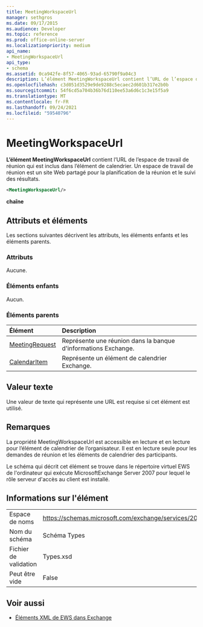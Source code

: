 ```yaml
---
title: MeetingWorkspaceUrl
manager: sethgros
ms.date: 09/17/2015
ms.audience: Developer
ms.topic: reference
ms.prod: office-online-server
ms.localizationpriority: medium
api_name:
- MeetingWorkspaceUrl
api_type:
- schema
ms.assetid: 0ca942fe-8f57-4065-93ad-65790f9a04c3
description: L’élément MeetingWorkspaceUrl contient l’URL de l’espace de travail de réunion qui est inclus dans l’élément de calendrier. Un espace de travail de réunion est un site Web partagé pour la planification de la réunion et le suivi des résultats.
ms.openlocfilehash: c3d051d3529e9de9288c5ecaec2d601b317e2b0b
ms.sourcegitcommit: 54f6cd5a704b36b76d110ee53a6d6c1c3e15f5a9
ms.translationtype: MT
ms.contentlocale: fr-FR
ms.lasthandoff: 09/24/2021
ms.locfileid: "59540796"
---
```

# <a name="meetingworkspaceurl"></a>MeetingWorkspaceUrl

**L’élément MeetingWorkspaceUrl** contient l’URL de l’espace de travail de réunion qui est inclus dans l’élément de calendrier. Un espace de travail de réunion est un site Web partagé pour la planification de la réunion et le suivi des résultats. 
  
```xml
<MeetingWorkspaceUrl/>
```

 **chaîne**
## <a name="attributes-and-elements"></a>Attributs et éléments

Les sections suivantes décrivent les attributs, les éléments enfants et les éléments parents.
  
### <a name="attributes"></a>Attributs

Aucune.
  
### <a name="child-elements"></a>Éléments enfants

Aucun.
  
### <a name="parent-elements"></a>Éléments parents

|**Élément**|**Description**|
|:-----|:-----|
|[MeetingRequest](meetingrequest.md) <br/> |Représente une réunion dans la banque d'informations Exchange.  <br/> |
|[CalendarItem](calendaritem.md) <br/> |Représente un élément de calendrier Exchange.  <br/> |
   
## <a name="text-value"></a>Valeur texte

Une valeur de texte qui représente une URL est requise si cet élément est utilisé.
  
## <a name="remarks"></a>Remarques

La propriété MeetingWorkspaceUrl est accessible en lecture et en lecture pour l’élément de calendrier de l’organisateur. Il est en lecture seule pour les demandes de réunion et les éléments de calendrier des participants.
  
Le schéma qui décrit cet élément se trouve dans le répertoire virtuel EWS de l'ordinateur qui exécute MicrosoftExchange Server 2007 pour lequel le rôle serveur d'accès au client est installé.
  
## <a name="element-information"></a>Informations sur l'élément

|||
|:-----|:-----|
|Espace de noms  <br/> |https://schemas.microsoft.com/exchange/services/2006/types  <br/> |
|Nom du schéma  <br/> |Schéma Types  <br/> |
|Fichier de validation  <br/> |Types.xsd  <br/> |
|Peut être vide  <br/> |False  <br/> |
   
## <a name="see-also"></a>Voir aussi



- [Éléments XML de EWS dans Exchange](ews-xml-elements-in-exchange.md)

